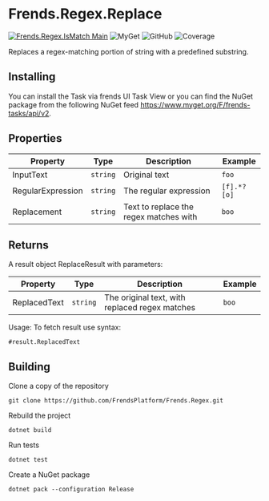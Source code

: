 # Frends.Regex.Replace


[![Frends.Regex.IsMatch Main](https://github.com/FrendsPlatform/Frends.Regex/actions/workflows/IsMatch_build_and_test_on_main.yml/badge.svg)](https://github.com/FrendsPlatform/Frends.Regex/actions/workflows/IsMatch_build_and_test_on_main.yml)
![MyGet](https://img.shields.io/myget/frends-tasks/v/Frends.Regex.Replace?label=NuGet)
 ![GitHub](https://img.shields.io/github/license/FrendsPlatform/Frends.Regex?label=License)
 ![Coverage](https://app-github-custom-badges.azurewebsites.net/Badge?key=FrendsPlatform/Frends.Regex/Frends.Regex.Replace|main)

Replaces a regex-matching portion of string with a predefined substring.

## Installing

You can install the Task via frends UI Task View or you can find the NuGet package from the following NuGet feed
https://www.myget.org/F/frends-tasks/api/v2.

## Properties

| Property | Type | Description | Example |
| -------- | -------- | -------- | -------- |
| InputText | `string` | Original text                          | `foo` |
| RegularExpression | `string` | The regular expression                 | `[f].*?[o]` |
| Replacement | `string` | Text to replace the regex matches with | `boo` |

## Returns

A result object ReplaceResult with parameters:

| Property | Type | Description | Example |
| -------- | -------- | -------- | -------- |
| ReplacedText | `string` | The original text, with replaced regex matches | `boo` |

Usage:
To fetch result use syntax:

`#result.ReplacedText`

## Building

Clone a copy of the repository

`git clone https://github.com/FrendsPlatform/Frends.Regex.git`

Rebuild the project

`dotnet build`

Run tests

`dotnet test`

Create a NuGet package

`dotnet pack --configuration Release`

